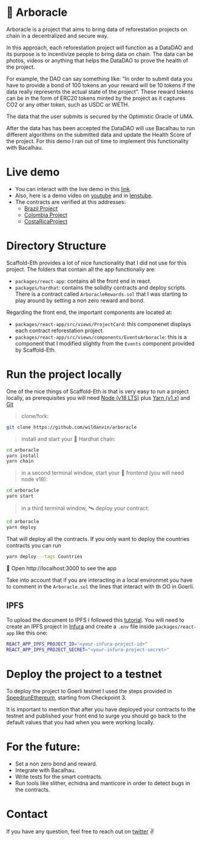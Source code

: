# 🌲 Arboracle

Arboracle is a project that aims to bring data of reforestation projects on chain in a decentralized and secure way.

In this approach, each reforestation project will function as a DataDAO and its purpose is to incentivize people to bring data on chain. The data can be photos, videos or anything that helps the DataDAO to prove the health of the project.

For example, the DAO can say something like: "In order to submit data you have to provide a bond of 100 tokens an your reward will be 10 tokens if the data really represents the actual state of the project". These reward tokens can be in the form of ERC20 tokens minted by the project as it captures CO2 or any other token, such as USDC or WETH.

The data that the user submits is secured by the Optimistic Oracle of UMA.

After the data has has been accepted the DataDAO will use Bacalhau to run different algorithms on the submitted data and update the Health Score of the project. For this demo I ran out of time to implement this functionality with Bacalhau.

# Live demo

- You can interact with the live demo in this [link](https://mature-pickle.surge.sh/).
- Also, here is a demo video on [youtube](https://youtu.be/jZn_8mASKNc) and in [lenstube](https://lenstube.xyz/watch/0x014f6f-0x09).
- The contracts are verified at this addresses:
  - [Brazil Project](https://goerli.etherscan.io/address/0xa901de865d04fb375Bd2097a47337A6AE8c94f59#code)
  - [Colombia Project](https://goerli.etherscan.io/address/0x451E2A5ef9C69DF3eEA5BEFC588D8a058452963a#code)
  - [CostaRicaProject](https://goerli.etherscan.io/address/0xf7186888A18d95856A4dE8266c10526765B437e4#code)

# Directory Structure

Scaffold-Eth provides a lot of nice functionality that I did not use for this project. The folders that contain all the app functionaliy are:

- `packages/react-app`: contains all the front end in react.
- `packages/hardhat`: contains the solidity contracts and deploy scripts. There is a contract called `ArboracleRewards.sol` that I was starting to play around by setting a non zero reward and bond.

Regarding the front end, the important components are located at:

- `packages/react-app/src/views/ProjectCard`: this componenet displays each contract reforestation project.
- `packages/react-app/src/views/components/EventsArboracle`: this is a component that I modified slightly from the `Events` component provided by Scaffold-Eth.

# Run the project locally

One of the nice things of Scaffold-Eth is that is very easy to run a project locally, as prerequisites you will need [Node (v18 LTS)](https://nodejs.org/en/download/) plus [Yarn (v1.x)](https://classic.yarnpkg.com/en/docs/install/) and [Git](https://git-scm.com/downloads)

> clone/fork:

```bash
git clone https://github.com/wildanvin/arboracle
```

> install and start your 👷‍ Hardhat chain:

```bash
cd arboracle
yarn install
yarn chain
```

> in a second terminal window, start your 📱 frontend (you will need node v18):

```bash
cd arboracle
yarn start
```

> in a third terminal window, 🛰 deploy your contract:

```bash
cd arboracle
yarn deploy
```

That will deploy all the contracts. If you only want to deploy the countries contracts you can run

```bash
yarn deploy --tags Countries
```

📱 Open http://localhost:3000 to see the app

Take into account that if you are interacting in a local environmet you have to comment in the `Arboracle.sol` the lines that interact with th OO in Goerli.

## IPFS

To upload the document to IPFS I followed this [tutorial](https://dev.to/edge-and-node/uploading-files-to-ipfs-from-a-web-application-50a). You will need to create an IPFS project in [Infura](https://www.infura.io/) and create a `.env` file inside `packages/react-app` like this one:

```bash
REACT_APP_IPFS_PROJECT_ID="<your-infura-project-id>"
REACT_APP_IPFS_PROJECT_SECRET="<your-infura-project-secret>"
```

# Deploy the project to a testnet

To deploy the project to Goerli testnet I used the steps provided in [SpeedrunEthereum](https://speedrunethereum.com/challenge/simple-nft-example), starting from Checkpoint 3.

It is important to mention that after you have deployed your contracts to the testnet and published your front end to surge you should go back to the default values that you had when you were working locally.

# For the future:

- Set a non zero bond and reward.
- Integrate with Bacalhau.
- Write tests for the smart contracts.
- Run tools like slither, echidna and manticore in order to detect bugs in the contracts.

# Contact

If you have any question, feel free to reach out on [twitter](https://twitter.com/wildanvin) ✌️

